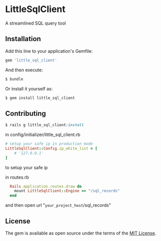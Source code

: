 # LittleSqlClient
A streamlined SQL query tool

## Installation
Add this line to your application's Gemfile:

```ruby
gem 'little_sql_client'
```

And then execute:
```bash
$ bundle
```

Or install it yourself as:
```bash
$ gem install little_sql_client
```

## Contributing
```ruby
$ rails g little_sql_client:install
```
in config/initializer/little_sql_client.rb 
```ruby
# setup your safe ip in production mode
LittleSqlClient::Config.ip_white_list = [
    # '127.0.0.1'
]
```
to setup your safe ip

in routes.rb
```ruby
  Rails.application.routes.draw do
    mount LittleSqlClient::Engine => "/sql_records"
  end
```
and then open url "`your_project_host`/sql_records"


## License
The gem is available as open source under the terms of the [MIT License](http://opensource.org/licenses/MIT).
